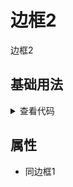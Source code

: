 <!-- 加载 demo 组件 start -->
<script setup>
import demo from './demo.vue'
</script>
<!-- 加载 demo 组件 end -->

<!-- 正文开始 -->

# 边框2

边框2

## 基础用法
<demo />
<details>
<summary>查看代码</summary>

<<< @/Border/BorderBox2/demo.vue

</details>

## 属性
- 同边框1
